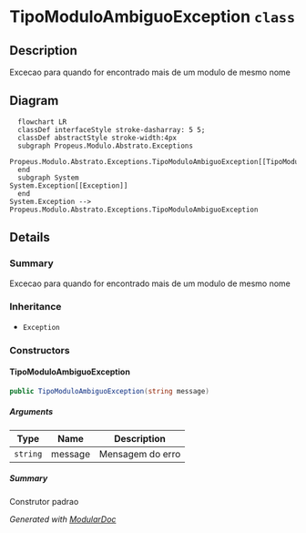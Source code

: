# TipoModuloAmbiguoException `class`

## Description
Excecao para quando for encontrado mais de um modulo de mesmo nome

## Diagram
```mermaid
  flowchart LR
  classDef interfaceStyle stroke-dasharray: 5 5;
  classDef abstractStyle stroke-width:4px
  subgraph Propeus.Modulo.Abstrato.Exceptions
  Propeus.Modulo.Abstrato.Exceptions.TipoModuloAmbiguoException[[TipoModuloAmbiguoException]]
  end
  subgraph System
System.Exception[[Exception]]
  end
System.Exception --> Propeus.Modulo.Abstrato.Exceptions.TipoModuloAmbiguoException
```

## Details
### Summary
Excecao para quando for encontrado mais de um modulo de mesmo nome

### Inheritance
 - `Exception`

### Constructors
#### TipoModuloAmbiguoException
```csharp
public TipoModuloAmbiguoException(string message)
```
##### Arguments
| Type | Name | Description |
| --- | --- | --- |
| `string` | message | Mensagem do erro |

##### Summary
Construtor padrao

*Generated with* [*ModularDoc*](https://github.com/hailstorm75/ModularDoc)
